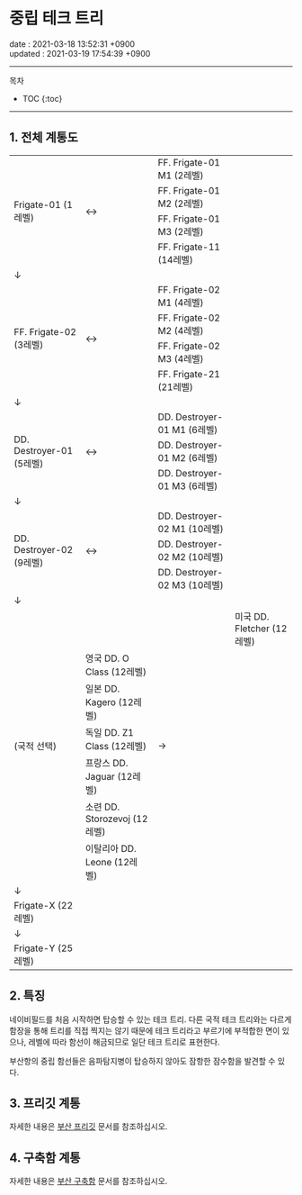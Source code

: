 # 중립 테크 트리

date : 2021-03-18 13:52:31 +0900\
updated : 2021-03-19 17:54:39 +0900

---

목차
* TOC
{:toc}

---

## 1. 전체 계통도

<table>
	<tr>
		<td rowspan="4">Frigate-01 (1레벨)</td>
		<td rowspan="4">↔</td>
		<td>FF. Frigate-01 M1 (2레벨)</td>
	</tr>
	<tr>
		<td>FF. Frigate-01 M2 (2레벨)</td>
	</tr>
	<tr>
		<td>FF. Frigate-01 M3 (2레벨)</td>
	</tr>
	<tr>
		<td>FF. Frigate-11 (14레벨)</td>
	</tr>
	<tr>
		<td>↓</td>
		<td></td>
		<td></td>
	</tr>
	<tr>
		<td rowspan="4">FF. Frigate-02 (3레벨)</td>
		<td rowspan="4">↔</td>
		<td>FF. Frigate-02 M1 (4레벨)</td>
	</tr>
	<tr>
		<td>FF. Frigate-02 M2 (4레벨)</td>
	</tr>
	<tr>
		<td>FF. Frigate-02 M3 (4레벨)</td>
	</tr>
	<tr>
		<td>FF. Frigate-21 (21레벨)</td>
	</tr>
	<tr>
		<td>↓</td>
		<td></td>
		<td></td>
	</tr>
	<tr>
		<td rowspan="3">DD. Destroyer-01 (5레벨)</td>
		<td rowspan="3">↔</td>
		<td>DD. Destroyer-01 M1 (6레벨)</td>
	</tr>
	<tr>
		<td>DD. Destroyer-01 M2 (6레벨)</td>
	</tr>
	<tr>
		<td>DD. Destroyer-01 M3 (6레벨)</td>
	</tr>
	<tr>
		<td>↓</td>
		<td></td>
		<td></td>
	</tr>
	<tr>
		<td rowspan="3">DD. Destroyer-02 (9레벨)</td>
		<td rowspan="3">↔</td>
		<td>DD. Destroyer-02 M1 (10레벨)</td>
	</tr>
	<tr>
		<td>DD. Destroyer-02 M2 (10레벨)</td>
	</tr>
	<tr>
		<td>DD. Destroyer-02 M3 (10레벨)</td>
	</tr>
	<tr>
		<td>↓</td>
		<td></td>
		<td></td>
	</tr>
	<tr>
		<td rowspan="7">(국적 선택)<td>
		<td rowspan="7">→</td>
		<td>미국 DD. Fletcher (12레벨)</td>
	</tr>
	<tr>
		<td>영국 DD. O Class (12레벨)</td>
	</tr>
	<tr>
		<td>일본 DD. Kagero (12레벨)</td>
	</tr>
	<tr>
		<td>독일 DD. Z1 Class (12레벨)</td>
	</tr>
	<tr>
		<td>프랑스 DD. Jaguar (12레벨)</td>
	</tr>
	<tr>
		<td>소련 DD. Storozevoj (12레벨)</td>
	</tr>
	<tr>
		<td>이탈리아 DD. Leone (12레벨)</td>
	</tr>
	<tr>
		<td>↓</td>
		<td></td>
		<td></td>
	</tr>
	<tr>
		<td>Frigate-X (22레벨)</td>
		<td></td>
		<td></td>
	</tr>
	<tr>
		<td>↓</td>
		<td></td>
		<td></td>
	</tr>
	<tr>
		<td>Frigate-Y (25레벨)</td>
		<td></td>
		<td></td>
	</tr>
</table>

## 2. 특징

네이비필드를 처음 시작하면 탑승할 수 있는 테크 트리. 다른 국적 테크 트리와는 다르게 함장을 통해 트리를 직접 찍지는 않기 때문에 테크 트리라고 부르기에 부적합한 면이 있으나, 레벨에 따라 함선이 해금되므로 일단 테크 트리로 표현한다.

부산항의 중립 함선들은 음파탐지병이 탑승하지 않아도 잠항한 잠수함을 발견할 수 있다.

## 3. 프리깃 계통

자세한 내용은 [부산 프리깃](busan0000) 문서를 참조하십시오.

## 4. 구축함 계통

자세한 내용은 [부산 구축함](busan0001) 문서를 참조하십시오. 
